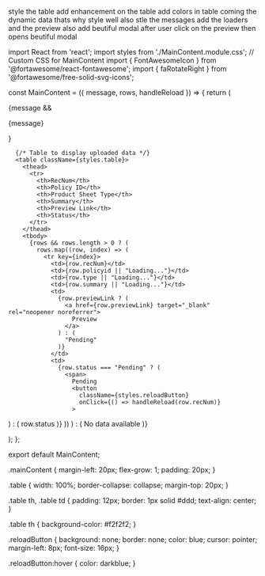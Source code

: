 style the table add enhancement on the table add colors in table coming the dynamic data thats why style well also stle the messages add the loaders and the preview also add beutiful modal after user click on the preview then opens beutiful modal


import React from 'react';
import styles from './MainContent.module.css'; // Custom CSS for MainContent
import { FontAwesomeIcon } from '@fortawesome/react-fontawesome';
import { faRotateRight } from '@fortawesome/free-solid-svg-icons';


const MainContent = ({ message, rows, handleReload }) => {
  return (
    <div className={styles.mainContent}>
      {message && <p>{message}</p>}
      
      {/* Table to display uploaded data */}
      <table className={styles.table}>
        <thead>
          <tr>
            <th>RecNum</th>
            <th>Policy ID</th>
            <th>Product Sheet Type</th>
            <th>Summary</th>
            <th>Preview Link</th>
            <th>Status</th>
          </tr>
        </thead>
        <tbody>
          {rows && rows.length > 0 ? (
            rows.map((row, index) => (
              <tr key={index}>
                <td>{row.recNum}</td>
                <td>{row.policyid || "Loading..."}</td>
                <td>{row.type || "Loading..."}</td>
                <td>{row.summary || "Loading..."}</td>
                <td>
                  {row.previewLink ? (
                    <a href={row.previewLink} target="_blank" rel="noopener noreferrer">
                      Preview
                    </a>
                  ) : (
                    "Pending"
                  )}
                </td>
                <td>
                  {row.status === "Pending" ? (
                    <span>
                      Pending
                      <button
                        className={styles.reloadButton}
                        onClick={() => handleReload(row.recNum)}
                      >
<FontAwesomeIcon icon={faRotateRight} />                      </button>
                    </span>
                  ) : (
                    row.status
                  )}
                </td>
              </tr>
            ))
          ) : (
            <tr>
              <td colSpan="6">No data available</td>
            </tr>
          )}
        </tbody>
      </table>
    </div>
  );
};

export default MainContent;

.mainContent {
  margin-left: 20px;
  flex-grow: 1;
  padding: 20px;
}

.table {
  width: 100%;
  border-collapse: collapse;
  margin-top: 20px;
}

.table th, .table td {
  padding: 12px;
  border: 1px solid #ddd;
  text-align: center;
}

.table th {
  background-color: #f2f2f2;
}


.reloadButton {
  background: none;
  border: none;
  color: blue;
  cursor: pointer;
  margin-left: 8px;
  font-size: 16px;
}

.reloadButton:hover {
  color: darkblue;
}



